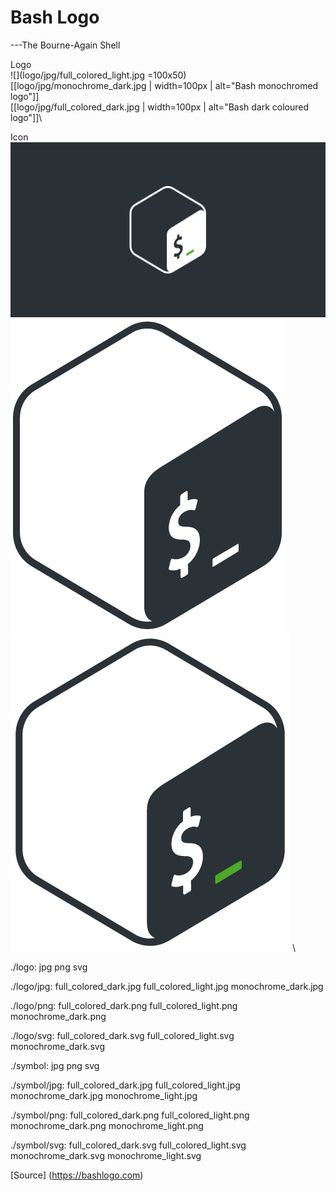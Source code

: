 # Bash Logo
---The Bourne-Again Shell

Logo\
![](logo/jpg/full_colored_light.jpg =100x50)\
[[logo/jpg/monochrome_dark.jpg | width=100px | alt="Bash monochromed logo"]]\
[[logo/jpg/full_colored_dark.jpg | width=100px | alt="Bash dark coloured logo"]]\

Icon
![](symbol/jpg/full_colored_light.jpg) \
![](symbol/jpg/monochrome_dark.jpg) \
![](symbol/jpg/full_colored_dark.jpg) \

./logo:
jpg  png  svg

./logo/jpg:
full_colored_dark.jpg  full_colored_light.jpg  monochrome_dark.jpg

./logo/png:
full_colored_dark.png  full_colored_light.png  monochrome_dark.png

./logo/svg:
full_colored_dark.svg  full_colored_light.svg  monochrome_dark.svg

./symbol:
jpg  png  svg

./symbol/jpg:
full_colored_dark.jpg  full_colored_light.jpg  monochrome_dark.jpg  monochrome_light.jpg

./symbol/png:
full_colored_dark.png  full_colored_light.png  monochrome_dark.png  monochrome_light.png

./symbol/svg:
full_colored_dark.svg  full_colored_light.svg  monochrome_dark.svg  monochrome_light.svg


[Source] (https://bashlogo.com)
